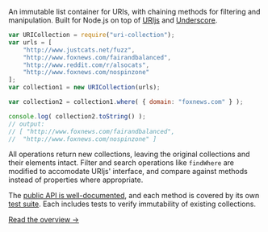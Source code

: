 
An immutable list container for URIs, with chaining methods for filtering and manipulation.  Built for Node.js on top of [URIjs][urijs] and [Underscore][underscore].

[urijs]: http://medialize.github.io/URI.js/
[underscore]: http://underscorejs.org/


```javascript
var URICollection = require("uri-collection");
var urls = [
	"http://www.justcats.net/fuzz",
	"http://www.foxnews.com/fairandbalanced",
	"http://www.reddit.com/r/alsocats",
	"http://www.foxnews.com/nospinzone"
];
var collection1 = new URICollection(urls);

var collection2 = collection1.where( { domain: "foxnews.com" } );

console.log( collection2.toString() );
// output: 
// [ "http://www.foxnews.com/fairandbalanced",
//	"http://www.foxnews.com/nospinzone" ]

```

All operations return new collections, leaving the original collections and their elements intact.  Filter and search operations like `findWhere` are modified to accomodate URIjs' interface, and compare against methods instead of properties where appropriate.

The [public API is well-documented][api], and each method is covered by its own [test suite][tests].  Each includes tests to verify immutability of existing collections.

[ Read the overview -> ][overview]

[api]:./api.html
[tests]:./spec.html
[overview]:./overview.html
